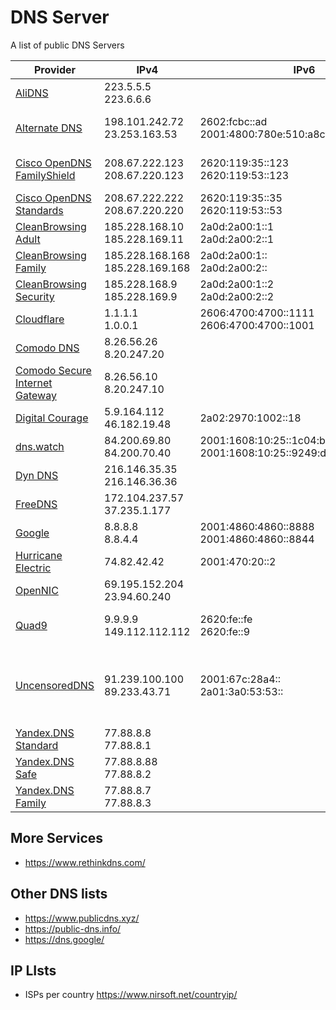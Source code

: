 # DNS Server

A list of public DNS Servers

| Provider                                                                     | IPv4                                | IPv6                                                      | DNS over HTTPS and TLS                                                          |
|------------------------------------------------------------------------------|-------------------------------------|-----------------------------------------------------------|---------------------------------------------------------------------------------|
| [AliDNS](https://alidns.com/)                                                | 223.5.5.5</br>223.6.6.6             |                                                           | HTTPS: https://dns.alidns.com/dns-query</br>TLS: 9999.alidns.com              |
| [Alternate DNS](https://alternate-dns.com/)                                  | 198.101.242.72</br>23.253.163.53    | 2602:fcbc::ad</br> 2001:4800:780e:510:a8cf:392e:ff04:8982 | HTTPS: https://dns.alternate-dns.com/dns-query</br>TLS: dns.alternate-dns.com |
| [Cisco OpenDNS FamilyShield](https://www.opendns.com/cisco-opendns/)         | 208.67.222.123</br>208.67.220.123   | 2620:119:35::123</br> 2620:119:53::123                    | HTTPS: https://doh.familyshield.opendns.com/dns-query                           |
| [Cisco OpenDNS Standards](https://www.opendns.com/cisco-opendns/)            | 208.67.222.222</br>208.67.220.220   | 2620:119:35::35</br> 2620:119:53::53                      | HTTPS: https://doh.opendns.com/dns-query                                        |
| [CleanBrowsing Adult](https://cleanbrowsing.org/guides/)                     | 185.228.168.10</br>185.228.169.11   | 2a0d:2a00:1::1</br> 2a0d:2a00:2::1                        | HTTPS: adult-filter-dns.cleanbrowsing.org                                       |
| [CleanBrowsing Family](https://cleanbrowsing.org/guides/)                    | 185.228.168.168</br>185.228.169.168 | 2a0d:2a00:1::</br> 2a0d:2a00:2::                          | HTTPS: family-filter-dns.cleanbrowsing.org                                      |
| [CleanBrowsing Security](https://cleanbrowsing.org/guides/)                  | 185.228.168.9</br>185.228.169.9     | 2a0d:2a00:1::2</br> 2a0d:2a00:2::2                        | HTTPS: security-filter-dns.cleanbrowsing.org                                    |
| [Cloudflare](https://developers.cloudflare.com/1.1.1.1/)                     | 1.1.1.1</br>1.0.0.1                 | 2606:4700:4700::1111</br> 2606:4700:4700::1001            | HTTPS: 1dot1dot1dot1.cloudflare-dns.com                                         |
| [Comodo DNS](https://securedns.dnsbycomodo.com/support/)                     | 8.26.56.26</br>8.20.247.20          |                                                           |                                                                                 |
| [Comodo Secure Internet Gateway](https://securedns.dnsbycomodo.com/support/) | 8.26.56.10</br>8.20.247.10          |                                                           |                                                                                 |
| [Digital Courage](https://digitalcourage.de/support/zensurfreier-dns-server) | 5.9.164.112</br>46.182.19.48        | 2a02:2970:1002::18                                        | HTTPS: dns3.digitalcourage.de                                                   |
| [dns.watch](https://dns.watch/)                                              | 84.200.69.80</br>84.200.70.40       | 2001:1608:10:25::1c04:b12f</br>2001:1608:10:25::9249:d69b | HTTPS: https://resolver2.dns.watch/dns-query                                    |
| [Dyn DNS](https://help.dyn.com/internet-guide-setup/)                        | 216.146.35.35</br>216.146.36.36     |                                                           |                                                                                 |
| [FreeDNS](https://freedns.zone)                                              | 172.104.237.57</br>37.235.1.177     |                                                           |                                                                                 |
| [Google](https://developers.google.com/speed/public-dns/docs/using)          | 8.8.8.8</br>8.8.4.4                 | 2001:4860:4860::8888</br>2001:4860:4860::8844             | HTTPS: dns.google</br>TLS: dns.google                                            |
| [Hurricane Electric](https://dns.he.net/)                                    | 74.82.42.42                         | 2001:470:20::2                                            |                                                                                 |
| [OpenNIC](https://servers.opennic.org/)                                    | 69.195.152.204</br>23.94.60.240     |                                                           |                                                                                 |
| [Quad9](https://www.quad9.net/service/service-addresses-and-features/)       | 9.9.9.9</br> 149.112.112.112        | 2620:fe::fe</br>2620:fe::9                                | HTTPS: https://dns11.quad9.net/dns-query</br>TLS: tls://dns11.quad9.net     |
| [UncensoredDNS](https://blog.uncensoreddns.org/dns-servers/)                 | 91.239.100.100</br>89.233.43.71     |2001:67c:28a4::</br>2a01:3a0:53:53::| HTTPS: https://anycast.uncensoreddns.org/dns-query</br>HTTPS: https://unicast.uncensoreddns.org/dns-query|
| [Yandex.DNS Standard](https://dns.yandex.com/)                               | 77.88.8.8</br>77.88.8.1             |                                                           |                                                                                 |
| [Yandex.DNS Safe](https://dns.yandex.com/)                                   | 77.88.8.88</br>77.88.8.2            |                                                           |                                                                                 |
| [Yandex.DNS Family](https://dns.yandex.com/)                                 | 77.88.8.7</br>77.88.8.3             |                                                           |                                                                                 |

## More Services

- <https://www.rethinkdns.com/>

## Other DNS lists

- <https://www.publicdns.xyz/>
- <https://public-dns.info/>
- <https://dns.google/>

## IP LIsts

- ISPs per country <https://www.nirsoft.net/countryip/>
